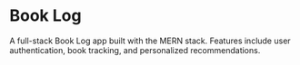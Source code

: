 # Book Log

A full-stack Book Log app built with the MERN stack. Features include user authentication, book tracking, and personalized recommendations.
